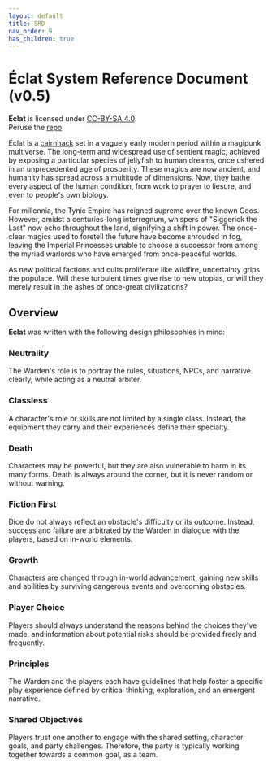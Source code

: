 ```yaml
---
layout: default
title: SRD
nav_order: 9
has_children: true
---
```


# Éclat System Reference Document (v0.5)

**Éclat** is licensed under [CC-BY-SA 4.0](https://creativecommons.org/licenses/by-sa/4.0/).  
Peruse the [repo](https://github.com/patch-wat/cairn-eclat) 

Éclat is a [cairnhack](https://cairnrpg.com/) set in a vaguely early modern period within a magipunk multiverse. The long-term and widespread use of sentient magic, achieved by exposing a particular species of jellyfish to human dreams, once ushered in an unprecedented age of prosperity. These magics are now ancient, and humanity has spread across a multitude of dimensions. Now, they bathe every aspect of the human condition, from work to prayer to liesure, and even to people's own biology. 

For millennia, the Tynic Empire has reigned supreme over the known Geos. However, amidst a centuries-long interregnum, whispers of "Siggerick the Last" now echo throughout the land, signifying a shift in power. The once-clear magics used to foretell the future have become shrouded in fog, leaving the Imperial Princesses unable to choose a successor from among the myriad warlords who have emerged from once-peaceful worlds.

As new political factions and cults proliferate like wildfire, uncertainty grips the populace. Will these turbulent times give rise to new utopias, or will they merely result in the ashes of once-great civilizations?

## Overview

**Éclat** was written with the following design philosophies in mind:

### Neutrality
The Warden's role is to portray the rules, situations, NPCs, and narrative clearly, while acting as a neutral arbiter.

### Classless
A character's role or skills are not limited by a single class. Instead, the equipment they carry and their experiences define their specialty.

### Death
Characters may be powerful, but they are also vulnerable to harm in its many forms. Death is always around the corner, but it is never random or without warning.

### Fiction First
Dice do not always reflect an obstacle's difficulty or its outcome. Instead, success and failure are arbitrated by the Warden in dialogue with the players, based on in-world elements.

### Growth
Characters are changed through in-world advancement, gaining new skills and abilities by surviving dangerous events and overcoming obstacles.

### Player Choice
Players should always understand the reasons behind the choices they've made, and information about potential risks should be provided freely and frequently.

### Principles
The Warden and the players each have guidelines that help foster a specific play experience defined by critical thinking, exploration, and an emergent narrative.

### Shared Objectives
Players trust one another to engage with the shared setting, character goals, and party challenges. Therefore, the party is typically working together towards a common goal, as a team.